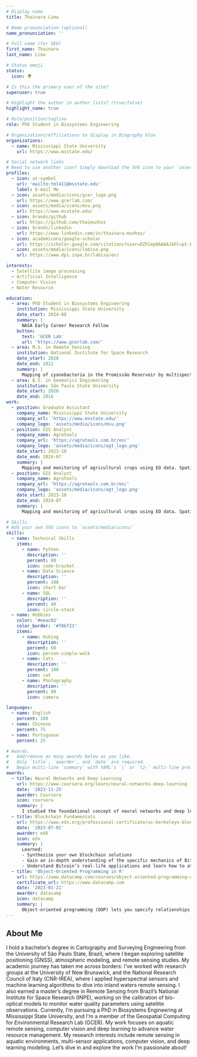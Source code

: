 ```yaml
---
# Display name
title: Thainara Lima

# Name pronunciation (optional)
name_pronunciation: ''

# Full name (for SEO)
first_name: Thainara
last_name: Lima

# Status emoji
status:
  icon: 🌍

# Is this the primary user of the site?
superuser: true

# Highlight the author in author lists? (true/false)
highlight_name: true

# Role/position/tagline
role: PhD Student in Biosystems Engineering

# Organizations/Affiliations to display in Biography blox
organizations:
  - name: Mississippi State University
    url: https://www.msstate.edu/

# Social network links
# Need to use another icon? Simply download the SVG icon to your `assets/media/icons/` folder.
profiles:
  - icon: at-symbol
    url: 'mailto:tml411@msstate.edu'
    label: E-mail Me
  - icon: assets/media/icons/gcer_logo.png
    url: https://www.gcerlab.com/
  - icon: assets/media/icons/msu.png
    url: https://www.msstate.edu/
  - icon: brands/github
    url: https://github.com/thaimunhoz
  - icon: brands/linkedin
    url: https://www.linkedin.com/in/thainara-munhoz/
  - icon: academicons/google-scholar
    url: https://scholar.google.com/citations?user=DZhlmp8AAAAJ&hl=pt-BR
  - icon: assets/media/icons/labisa.png
    url: https://www.dpi.inpe.br/labisa/en/

interests:
  - Satellite image processing
  - Artificial Intelligence
  - Computer Vision
  - Water Resource

education:
  - area: PhD Student in Biosystems Engineering
    institution: Mississippi State University
    date_start: 2024-08
    summary: |
      NASA Early Career Research Fellow
    button:
      text: 'GCER Lab'
      url: 'https://www.gcerlab.com/'
  - area: M.S. in Remote Sensing
    institution: National Institute for Space Research
    date_start: 2020
    date_end: 2022
    summary: |
      Mapping of cyanobacteria in the Promissão Reservoir by multispectral and hyperspectral images
  - area: B.S. in Geomatics Engineering
    institution: São Paulo State University
    date_start: 2020
    date_end: 2016
work:
  - position: Graduate Assistant
    company_name: Mississippi State University
    company_url: 'https://www.msstate.edu/'
    company_logo: 'assets/media/icons/msu.png'
  - position: GIS Analyst
    company_name: Agrotools
    company_url: 'https://agrotools.com.br/en/'
    company_logo: 'assets/media/icons/agt_logo.png'
    date_start: 2023-10
    date_end: 2024-07
    summary: |
      Mapping and monitoring of agricultural crops using EO data. Spatial data analysis using remote sensing and geoprocessing techniques. Development of scripts in Python and GEE for automated geospatial and geostatistics modeling.
  - position: GIS Analyst
    company_name: Agrotools
    company_url: 'https://agrotools.com.br/en/'
    company_logo: 'assets/media/icons/agt_logo.png'
    date_start: 2023-10
    date_end: 2024-07
    summary: |
      Mapping and monitoring of agricultural crops using EO data. Spatial data analysis using remote sensing and geoprocessing techniques. Development of scripts in Python and GEE for automated geospatial and geostatistics modeling.

# Skills
# Add your own SVG icons to `assets/media/icons/`
skills:
  - name: Technical Skills
    items:
      - name: Python
        description: ''
        percent: 80
        icon: code-bracket
      - name: Data Science
        description: ''
        percent: 100
        icon: chart-bar
      - name: SQL
        description: ''
        percent: 40
        icon: circle-stack
  - name: Hobbies
    color: '#eeac02'
    color_border: '#f0bf23'
    items:
      - name: Hiking
        description: ''
        percent: 60
        icon: person-simple-walk
      - name: Cats
        description: ''
        percent: 100
        icon: cat
      - name: Photography
        description: ''
        percent: 80
        icon: camera

languages:
  - name: English
    percent: 100
  - name: Chinese
    percent: 75
  - name: Portuguese
    percent: 25

# Awards.
#   Add/remove as many awards below as you like.
#   Only `title`, `awarder`, and `date` are required.
#   Begin multi-line `summary` with YAML's `|` or `|2-` multi-line prefix and indent 2 spaces below.
awards:
  - title: Neural Networks and Deep Learning
    url: https://www.coursera.org/learn/neural-networks-deep-learning
    date: '2023-11-25'
    awarder: Coursera
    icon: coursera
    summary: |
      I studied the foundational concept of neural networks and deep learning. By the end, I was familiar with the significant technological trends driving the rise of deep learning; build, train, and apply fully connected deep neural networks; implement efficient (vectorized) neural networks; identify key parameters in a neural network’s architecture; and apply deep learning to your own applications.
  - title: Blockchain Fundamentals
    url: https://www.edx.org/professional-certificate/uc-berkeleyx-blockchain-fundamentals
    date: '2023-07-01'
    awarder: edX
    icon: edx
    summary: |
      Learned:
      - Synthesize your own blockchain solutions
      - Gain an in-depth understanding of the specific mechanics of Bitcoin
      - Understand Bitcoin’s real-life applications and learn how to attack and destroy Bitcoin, Ethereum, smart contracts and Dapps, and alternatives to Bitcoin’s Proof-of-Work consensus algorithm
  - title: 'Object-Oriented Programming in R'
    url: https://www.datacamp.com/courses/object-oriented-programming-with-s3-and-r6-in-r
    certificate_url: https://www.datacamp.com
    date: '2023-01-21'
    awarder: datacamp
    icon: datacamp
    summary: |
      Object-oriented programming (OOP) lets you specify relationships between functions and the objects that they can act on, helping you manage complexity in your code. This is an intermediate level course, providing an introduction to OOP, using the S3 and R6 systems. S3 is a great day-to-day R programming tool that simplifies some of the functions that you write. R6 is especially useful for industry-specific analyses, working with web APIs, and building GUIs.
---
```


## About Me

I hold a bachelor’s degree in Cartography and Surveying Engineering from the University of São Paulo State, Brazil, where I began exploring satellite positioning (GNSS), atmospheric modeling, and remote sensing studies. My academic journey has taken me across borders: I’ve worked with research groups at the University of New Brunswick, and the National Research Council of Italy (CNR-IREA), where I applied hyperspectral sensors and machine learning algorithms to dive into inland waters remote sensing. I also earned a master’s degree in Remote Sensing from Brazil’s National Institute for Space Research (INPE), working on the calibration of bio-optical models to monitor water quality parameters using satellite observations.
Currently, I’m pursuing a PhD in Biosystems Engineering at Mississippi State University, and I'm a member of the Geospatial Computing for Environmental Research Lab (GCER). My work focuses on aquatic remote sensing, computer vision and deep learning to advance water resource management.
My research interests include remote sensing in aquatic environments, multi-sensor applications, computer vision, and deep learning modeling.
Let’s dive in and explore the work I’m passionate about!
